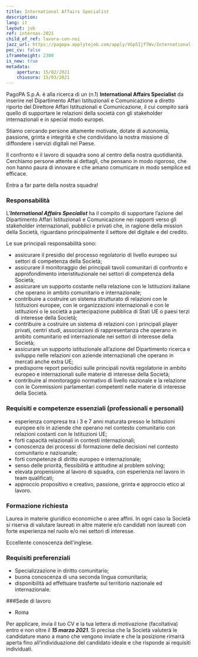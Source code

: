 ```yaml
---
title: International Affairs Specialist
description:
lang: it
layout: job
ref: internas-2021
child_of_ref: lavora-con-noi
jazz_url: https://pagopa.applytojob.com/apply/VGp5IjfTWv/International-Affairs-Specialist
pec_cv: false
iframeheight: 2300
is_new: true
metadata:
    apertura: 15/02/2021
    chiusura: 15/03/2021
---
```


PagoPA S.p.A. è alla ricerca di un (n.1) **International Affairs Specialist** da inserire nel Dipartimento Affari Istituzionali e Comunicazione a diretto riporto del Direttore Affari Istituzionali e Comunicazione, il cui compito sarà quello  di supportare le relazioni della società con gli stakeholder internazionali e in special modo europei.

Stiamo cercando persone altamente motivate, dotate di autonomia, passione, grinta e integrità e che condividano la nostra missione di diffondere i servizi digitali nel Paese.

Il confronto e il lavoro di squadra sono al centro della nostra quotidianità. Cerchiamo persone attente ai dettagli, che pensano in modo rigoroso, che non hanno paura di innovare e che amano comunicare in modo semplice ed efficace.
 
Entra a far parte della nostra squadra!

 ### Responsabilità

L’***International Affairs Specialist*** ha il compito di supportare l’azione del Dipartimento Affari Istituzionali e Comunicazione nei rapporti verso gli stakeholder internazionali, pubblici e privati che, in ragione della mission della Società, riguardano principalmente il settore del digitale e del credito.  

Le sue principali responsabilità sono:
- assicurare il presidio del processo regolatorio di livello europeo sui settori di competenza della Società; 
- assicurare il monitoraggio dei principali tavoli comunitari di confronto e approfondimento interistituzionale nei settori di competenza della Società; 
- assicurare un supporto costante nella relazione con le Istituzioni italiane che operano in ambito comunitario e internazionale; 
- contribuire a costruire un sistema strutturato di relazioni con le Istituzioni europee, con le organizzazioni internazionali e con le istituzioni o le società a partecipazione pubblica di Stati UE o paesi terzi di interesse della Società; 
- contribuire a costruire un sistema di relazioni con i principali player privati, centri studi, associazioni di rappresentanza che operano in ambito comunitario ed internazionale nei settori di interesse della Società; 
- assicurare un supporto istituzionale all’azione del Dipartimento ricerca e sviluppo nelle relazioni con aziende internazionali che operano in mercati anche extra UE; 
- predisporre report periodici sulle principali novità regolatorie in ambito europeo e internazionali sulle materie di interesse della Società; 
- contribuire al monitoraggio normativo di livello nazionale e la relazione con le Commissioni parlamentari competenti nelle materie di interesse della Società.
 
### Requisiti e competenze essenziali (professionali e personali) 
- esperienza compresa tra i 3 e 7 anni maturata presso le Istituzioni europee e/o in aziende che operano nel contesto comunitario con relazioni costanti con le Istituzioni UE; 
- forti capacità relazionali in contesti internazionali; 
- conoscenza dei processi di formazione delle decisioni nel contesto comunitario e nazioanale; 
- forti competenze di diritto europeo e internazionale; 
- senso delle priorità, flessibilità e attitudine al problem solving;
- elevata propensione al lavoro di squadra, con esperienza nel lavoro in team qualificati;
- approccio propositivo e creativo, passione, grinta e approccio etico al lavoro.

### Formazione richiesta
Laurea in materie giuridico economiche o aree affini. In ogni caso la Società si riserva di valutare laureati in altre materie e/o candidati non laureati con forte esperienza nel ruolo e/o nei settori di interesse.

Eccellente conoscenza dell’inglese. 

### Requisiti preferenziali
- Specializzazione in diritto comunitario;
- buona conoscenza di una seconda lingua comunitaria;
- disponibilità ad effettuare trasferte sul territorio nazionale ed internazionale.

###Sede di lavoro
- Roma

Per applicare, invia il tuo CV e la tua lettera di motivazione (facoltativa) entro e non oltre il ***15 marzo 2021***. Si precisa che la Società valuterà le candidature mano a mano che vengono inviate e che la posizione rimarrà aperta fino all’individuazione del candidato ideale e che risponde ai requisiti individuati.


